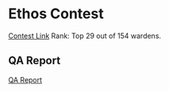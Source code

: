 # Ethos Contest
[Contest Link](https://code4rena.com/audits/2023-02-ethos-reserve-contest#top)
Rank: Top 29 out of 154 wardens.

## QA Report
[QA Report](./qa.md)
